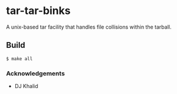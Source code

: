 # tar-tar-binks
A unix-based tar facility that handles file collisions within the tarball.

## Build
```shell
$ make all
```

### Acknowledgements
-    DJ Khalid
